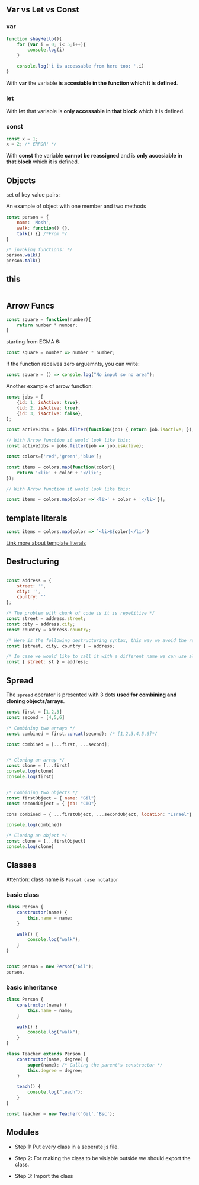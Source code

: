 <!--ts-->
<!--te-->

## Var vs Let vs Const

### var
```javascript
function shayHello(){
	for (var i = 0; i< 5;i++){
		console.log(i)
	}

	console.log('i is accessable from here too: ',i)
}
```
With **var** the variable **is accesiable in the function which it is defined**.

### let
With **let** that variable is **only accessable in that block** which it is defined.

### const
```javascript
const x = 1;
x = 2; /* ERROR! */
```
With **const** the variable **cannot be reassigned** and is **only accesiable in that block** which it is defined.


## Objects
set of key value pairs:

An example of object with one member and two methods
```javascript
const person = {
	name: 'Mosh',
	walk: function() {},
	talk() {} /*From */
}

/* invoking functions: */
person.walk()
person.talk()

```

## this
```javascript

```
## Arrow Funcs
```javascript
const square = function(number){
	return number * number;
}
```

starting from ECMA 6:
```javascript
const square = number => number * number;
```

if the function receives zero arguemnts, you can write:
```javascript
const square = () => console.log("No input so no area");
```
Another example of arrow function:

```javascript
const jobs = [
	{id: 1, isActive: true},
	{id: 2, isActive: true},
	{id: 3, isActive: false},
];

const activeJobs = jobs.filter(function(job) { return job.isActive; });

// With Arrow function it would look like this:
const activeJobs = jobs.filter(job => job.isActive);
```

```javascript
const colors=['red','green','blue'];

const items = colors.map(function(color){
	return '<li>' + color + '</li>';
});

// With Arrow function it would look like this:

const items = colors.map(color =>'<li>' + color + '</li>'});
```

## template literals
```javascript
const items = colors.map(color => `<li>${color}</li>`)
```

[Link more about template literals](https://developer.mozilla.org/en-US/docs/Web/JavaScript/Reference/Template_literals)

## Destructuring
```javascript

const address = {
	street: '',
	city: '',
	country: ''
};

/* The problem with chunk of code is it is repetitive */
const street = address.street;
const city = address.city;
const country = address.country;

/* Here is the following destructuring syntax, this way we avoid the repetitive code as we written above */
const {street, city, country } = address;

/* In case we would like to call it with a different name we can use alias: */
const { street: st } = address;

```
## Spread

The `spread` operator is presented with 3 dots **used for combining and cloning objects/arrays**.

```javascript
const first = [1,2,3]
const second = [4,5,6]

/* Combining two arrays */
const combined = first.concat(second); /* [1,2,3,4,5,6]*/

const combined = [...first, ...second];


/* Cloning an array */
const clone = [...first]
console.log(clone)
console.log(first)


/* Combining two objects */
const firstObject = { name: "Gil"}
const secondObject = { job: "CTO"}

cons combined = { ...firstObject, ...secondObject, location: "Israel"}

console.log(combined)

/* Cloning an object */
const clone = [...firstObject]
console.log(clone)


```


## Classes

Attention: class name is `Pascal case notation`

### basic class
```javascript
class Person {
	constructor(name) {
		this.name = name;
	}

	walk() {
		console.log("walk");
	}
}


const person = new Person('Gil');
person.

```
### basic inheritance
```javascript
class Person {
	constructor(name) {
		this.name = name;
	}

	walk() {
		console.log("walk");
	}
}

class Teacher extends Person {
	constructor(name, degree) {
		super(name); /* Calling the parent's constructor */
		this.degree = degree;
	}

	teach() {
		console.log("teach");
	}
}

const teacher = new Teacher('Gil','Bsc');
```

## Modules

* Step 1: Put every class in a seperate js file.
* Step 2:  For making the class to be visiable outside we should export the class.

* Step 3: Import the class
